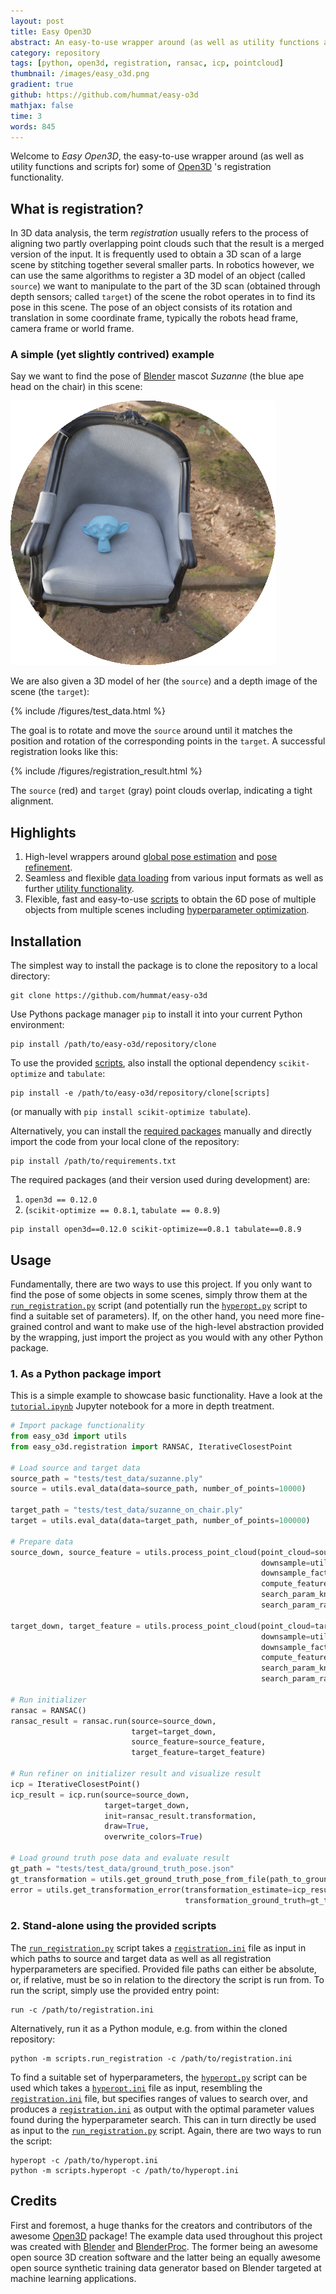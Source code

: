 ```yaml
---
layout: post
title: Easy Open3D
abstract: An easy-to-use wrapper around (as well as utility functions and scripts for) some of Open3D's registration functionality.
category: repository
tags: [python, open3d, registration, ransac, icp, pointcloud]
thumbnail: /images/easy_o3d.png
gradient: true
github: https://github.com/hummat/easy-o3d
mathjax: false
time: 3
words: 845
---
```


Welcome to _Easy Open3D_, the easy-to-use wrapper around (as well as utility functions and scripts for) some of
[Open3D](http://www.open3d.org) 's registration functionality.

## What is registration?
In 3D data analysis, the term _registration_ usually refers to the process of aligning two partly overlapping point
clouds such that the result is a merged version of the input. It is frequently used to obtain a 3D scan of a large scene
by stitching together several smaller parts.
In robotics however, we can use the same algorithms to register a 3D model of an object (called `source`) we want to
manipulate to the part of the 3D scan (obtained through depth sensors; called `target`) of the scene the robot operates
in to find its pose in this scene. The pose of an object consists of its rotation and translation in some coordinate
frame, typically the robots head frame, camera frame or world frame.

### A simple (yet slightly contrived) example
Say we want to find the pose of [Blender](https://www.blender.org/) mascot _Suzanne_ (the blue ape head on the chair) in
this scene:

![](/images/easy_o3d.png)

We are also given a 3D model of her (the `source`) and a depth image of the scene (the `target`):

{% include /figures/test_data.html %}

The goal is to rotate and move the `source` around until it matches the position and rotation of the corresponding
points in the `target`. A successful registration looks like this:

{% include /figures/registration_result.html %}

The `source` (red) and `target` (gray) point clouds overlap, indicating a tight alignment.

## Highlights
1. High-level wrappers around
   [global pose estimation](https://github.com/hummat/easy-o3d/blob/71d68db0c564b95014d168c61e43666418b1571d/easy_o3d/registration.py#L288)
   and
   [pose refinement](https://github.com/hummat/easy-o3d/blob/71d68db0c564b95014d168c61e43666418b1571d/easy_o3d/registration.py#L60).
2. Seamless and flexible
   [data loading](https://github.com/hummat/easy-o3d/blob/71d68db0c564b95014d168c61e43666418b1571d/easy_o3d/utils.py#L111)
   from various input formats as well as further
   [utility functionality](https://github.com/hummat/easy-o3d/blob/master/easy_o3d/utils.py).
3. Flexible, fast and easy-to-use [scripts](https://github.com/hummat/easy-o3d/tree/master/scripts) to obtain the 6D
   pose of multiple objects from multiple scenes including
   [hyperparameter optimization](https://github.com/hummat/easy-o3d/blob/master/scripts/hyperopt.py).

## Installation
The simplest way to install the package is to clone the repository to a local directory:
```commandline
git clone https://github.com/hummat/easy-o3d
```
Use Pythons package manager `pip` to install it into your current Python environment:
```commandline
pip install /path/to/easy-o3d/repository/clone
```
To use the provided [scripts](https://github.com/hummat/easy-o3d/tree/master/scripts),
also install the optional dependency `scikit-optimize` and `tabulate`:
```commandline
pip install -e /path/to/easy-o3d/repository/clone[scripts]
```
(or manually with `pip install scikit-optimize tabulate`).

Alternatively, you can install the [required packages](https://github.com/hummat/easy-o3d/blob/master/requirements.txt)
manually and directly import the code from your local clone of the repository:
```commandline
pip install /path/to/requirements.txt
```
The required packages (and their version used during development) are:
1. `open3d == 0.12.0`
2. (`scikit-optimize == 0.8.1`, `tabulate == 0.8.9`)
```commandline
pip install open3d==0.12.0 scikit-optimize==0.8.1 tabulate==0.8.9
```

## Usage
Fundamentally, there are two ways to use this project. If you only want to find the pose of some objects in some scenes,
simply throw them at the
[`run_registration.py`](https://github.com/hummat/easy-o3d/tree/master/scripts/run_registration.py) script
(and potentially run the [`hyperopt.py`](https://github.com/hummat/easy-o3d/tree/master/scripts/hyperopt.py) script to
find a suitable set of parameters).
If, on the other hand, you need more fine-grained control and want to make use of the high-level abstraction provided by
the wrapping, just import the project as you would with any other Python package.

### 1. As a Python package import
This is a simple example to showcase basic functionality. Have a look at the
[`tutorial.ipynb`](https://github.com/hummat/easy-o3d/blob/master/tutorial.ipynb) Jupyter notebook for a more in depth
treatment.
```python
# Import package functionality
from easy_o3d import utils
from easy_o3d.registration import RANSAC, IterativeClosestPoint

# Load source and target data
source_path = "tests/test_data/suzanne.ply"
source = utils.eval_data(data=source_path, number_of_points=10000)

target_path = "tests/test_data/suzanne_on_chair.ply"
target = utils.eval_data(data=target_path, number_of_points=100000)

# Prepare data
source_down, source_feature = utils.process_point_cloud(point_cloud=source,
                                                        downsample=utils.DownsampleTypes.VOXEL,
                                                        downsample_factor=0.01,
                                                        compute_feature=True,
                                                        search_param_knn=100,
                                                        search_param_radius=0.05)

target_down, target_feature = utils.process_point_cloud(point_cloud=target,
                                                        downsample=utils.DownsampleTypes.VOXEL,
                                                        downsample_factor=0.01,
                                                        compute_feature=True,
                                                        search_param_knn=100,
                                                        search_param_radius=0.05)

# Run initializer
ransac = RANSAC()
ransac_result = ransac.run(source=source_down,
                           target=target_down,
                           source_feature=source_feature,
                           target_feature=target_feature)

# Run refiner on initializer result and visualize result
icp = IterativeClosestPoint()
icp_result = icp.run(source=source_down,
                     target=target_down,
                     init=ransac_result.transformation,
                     draw=True,
                     overwrite_colors=True)

# Load ground truth pose data and evaluate result
gt_path = "tests/test_data/ground_truth_pose.json"
gt_transformation = utils.get_ground_truth_pose_from_file(path_to_ground_truth_json=gt_path)
error = utils.get_transformation_error(transformation_estimate=icp_result.transformation,
                                       transformation_ground_truth=gt_transformation)
```

### 2. Stand-alone using the provided scripts
The [`run_registration.py`](https://github.com/hummat/easy-o3d/tree/master/scripts/run_registration.py) script takes
a [`registration.ini`](https://github.com/hummat/easy-o3d/tree/master/scripts/registration.ini) file as input in which
paths to source and target data as well as all registration hyperparameters are specified. Provided file paths can
either be absolute, or, if relative, must be so in relation to the directory the script is run from.
To run the script, simply use the provided entry point:
```commandline
run -c /path/to/registration.ini
```
Alternatively, run it as a Python module, e.g. from within the cloned repository:
```commandline
python -m scripts.run_registration -c /path/to/registration.ini
```

To find a suitable set of hyperparameters, the
[`hyperopt.py`](https://github.com/hummat/easy-o3d/tree/master/scripts/hyperopt.py) script can be used which takes a
[`hyperopt.ini`](https://github.com/hummat/easy-o3d/tree/master/scripts/hyperopt.ini) file as input, resembling the
[`registration.ini`](https://github.com/hummat/easy-o3d/tree/master/scripts/registration.ini) file, but specifies
ranges of values to search over, and produces a
[`registration.ini`](https://github.com/hummat/easy-o3d/tree/master/scripts/registration.ini) as output with the optimal
parameter values found during the hyperparameter search. This can in turn directly be used as input to the
[`run_registration.py`](https://github.com/hummat/easy-o3d/tree/master/scripts/run_registration.py) script. Again, there
are two ways to run the script:
```commandline
hyperopt -c /path/to/hyperopt.ini
python -m scripts.hyperopt -c /path/to/hyperopt.ini
```

## Credits
First and foremost, a huge thanks for the creators and contributors of the awesome [Open3D](http://www.open3d.org) package!
The example data used throughout this project was created with [Blender](https://www.blender.org/) and
[BlenderProc](https://github.com/DLR-RM/BlenderProc). The former being an awesome open source 3D creation software and
the latter being an equally awesome open source synthetic training data generator based on Blender targeted at machine
learning applications.
